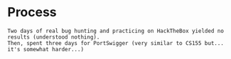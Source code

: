 # Process

    Two days of real bug hunting and practicing on HackTheBox yielded no results (understood nothing). 
    Then, spent three days for PortSwigger (very similar to CS155 but... it's somewhat harder...)
